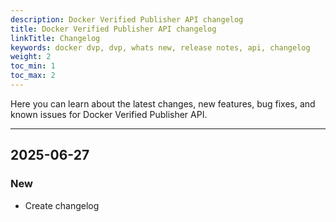 ```yaml
---
description: Docker Verified Publisher API changelog
title: Docker Verified Publisher API changelog
linkTitle: Changelog
keywords: docker dvp, dvp, whats new, release notes, api, changelog
weight: 2
toc_min: 1
toc_max: 2
---
```


Here you can learn about the latest changes, new features, bug fixes, and known
issues for Docker Verified Publisher API.

---

## 2025-06-27

### New

- Create changelog
